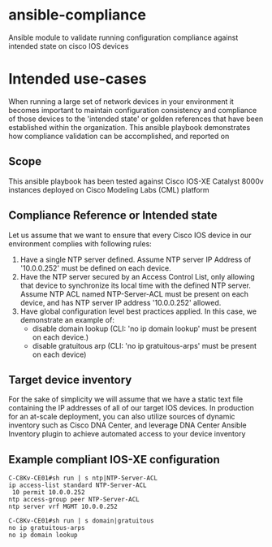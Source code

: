# ansible-compliance
 Ansible module to validate running configuration compliance against intended state on cisco IOS devices

# Intended use-cases
 When running a large set of network devices in your environment it becomes important to maintain configuration consistency and compliance of those devices to the 'intended state' or golden references that have been established within the organization. 
 This ansible playbook demonstrates how compliance validation can be accomplished, and reported on

## Scope
 This ansible playbook has been tested against Cisco IOS-XE Catalyst 8000v instances deployed on Cisco Modeling Labs (CML) platform

## Compliance Reference or Intended state
 Let us assume that we want to ensure that every Cisco IOS device in our environment complies with following rules:
 1. Have a single NTP server defined. Assume NTP server IP Address of '10.0.0.252' must be defined on each device.
 2. Have the NTP server secured by an Access Control List, only allowing that device to synchronize its local time with the defined NTP server. Assume NTP ACL named NTP-Server-ACL must be present on each device, and has NTP server IP address '10.0.0.252' allowed.
 3. Have global configuration level best practices applied. In this case, we demonstrate an example of:
    - disable domain lookup (CLI: 'no ip domain lookup' must be present on each device.)
    - disable gratuitous arp (CLI: 'no ip gratuitous-arps' must be present on each device)

## Target device inventory
 For the sake of simplicity we will assume that we have a static text file containing the IP addresses of all of our target IOS devices. In production for an at-scale deployment, you can also utilize sources of dynamic inventory such as Cisco DNA Center, and leverage DNA Center Ansible Inventory plugin to achieve automated access to your device inventory
 
## Example compliant IOS-XE configuration
```vtl
C-C8Kv-CE01#sh run | s ntp|NTP-Server-ACL
ip access-list standard NTP-Server-ACL
 10 permit 10.0.0.252
ntp access-group peer NTP-Server-ACL
ntp server vrf MGMT 10.0.0.252
```
```vtl
C-C8Kv-CE01#sh run | s domain|gratuitous
no ip gratuitous-arps
no ip domain lookup
```